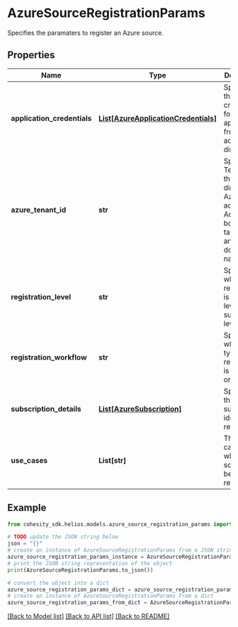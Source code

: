 # AzureSourceRegistrationParams

Specifies the paramaters to register an Azure source.

## Properties

Name | Type | Description | Notes
------------ | ------------- | ------------- | -------------
**application_credentials** | [**List[AzureApplicationCredentials]**](AzureApplicationCredentials.md) | Specifies the credentials for a list of applications from azure active directory. | [optional] 
**azure_tenant_id** | **str** | Specifies Tenant Id of the active directory of Azure account. Accpets both Azure tanant Id and tenant domain name. | [optional] 
**registration_level** | **str** | Specifies whether the registration is at tenant level or subscription level. | 
**registration_workflow** | **str** | Specifies whether the type of registration is express or manual. | 
**subscription_details** | [**List[AzureSubscription]**](AzureSubscription.md) | Specifies the list subscription ids to be registered. | [optional] 
**use_cases** | **List[str]** | The use cases for which the source is to be registered. | [optional] 

## Example

```python
from cohesity_sdk.helios.models.azure_source_registration_params import AzureSourceRegistrationParams

# TODO update the JSON string below
json = "{}"
# create an instance of AzureSourceRegistrationParams from a JSON string
azure_source_registration_params_instance = AzureSourceRegistrationParams.from_json(json)
# print the JSON string representation of the object
print(AzureSourceRegistrationParams.to_json())

# convert the object into a dict
azure_source_registration_params_dict = azure_source_registration_params_instance.to_dict()
# create an instance of AzureSourceRegistrationParams from a dict
azure_source_registration_params_from_dict = AzureSourceRegistrationParams.from_dict(azure_source_registration_params_dict)
```
[[Back to Model list]](../README.md#documentation-for-models) [[Back to API list]](../README.md#documentation-for-api-endpoints) [[Back to README]](../README.md)


